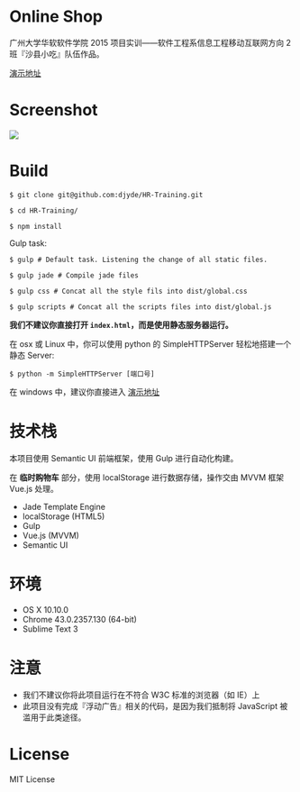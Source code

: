 # Online Shop

广州大学华软软件学院 2015 项目实训——软件工程系信息工程移动互联网方向 2 班『沙县小吃』队伍作品。

[演示地址](http://online-shop.coding.io)

# Screenshot

![](http://ww1.sinaimg.cn/large/62580dd9gw1etqstkq6fwj21520lujxf.jpg)

# Build

```shell
$ git clone git@github.com:djyde/HR-Training.git

$ cd HR-Training/

$ npm install
```

Gulp task:

```shell 
$ gulp # Default task. Listening the change of all static files.

$ gulp jade # Compile jade files

$ gulp css # Concat all the style fils into dist/global.css

$ gulp scripts # Concat all the scripts files into dist/global.js
```

**我们不建议你直接打开 `index.html`，而是使用静态服务器运行。**

在 osx 或 Linux 中，你可以使用 python 的 SimpleHTTPServer 轻松地搭建一个静态 Server:

```shell
$ python -m SimpleHTTPServer [端口号]
```

在 windows 中，建议你直接进入 [演示地址](http://online-shop.coding.io)

# 技术栈
本项目使用 Semantic UI 前端框架，使用 Gulp 进行自动化构建。

在 **临时购物车** 部分，使用 localStorage 进行数据存储，操作交由 MVVM 框架 Vue.js 处理。

* Jade Template Engine
* localStorage (HTML5)
* Gulp
* Vue.js (MVVM)
* Semantic UI

# 环境
* OS X 10.10.0
* Chrome 43.0.2357.130 (64-bit)
* Sublime Text 3

# 注意
* 我们不建议你将此项目运行在不符合 W3C 标准的浏览器（如 IE）上
* 此项目没有完成『浮动广告』相关的代码，是因为我们抵制将 JavaScript 被滥用于此类途径。

# License
MIT License